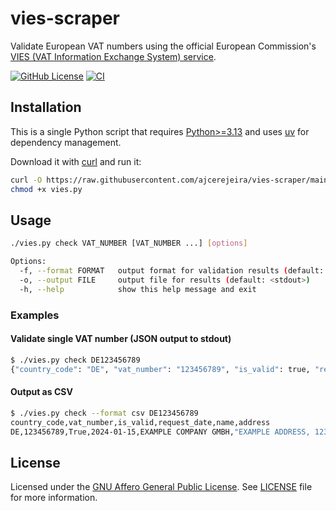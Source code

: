 # vies-scraper

Validate European VAT numbers using the official European Commission's 
[VIES (VAT Information Exchange System) service](https://ec.europa.eu/taxation_customs/vies/).

[![GitHub License](https://img.shields.io/github/license/ajcerejeira/vies-scraper)](LICENSE)
[![CI](https://github.com/ajcerejeira/vies-scraper/actions/workflows/ci.yml/badge.svg)](https://github.com/ajcerejeira/vies-scraper/actions/workflows/ci.yml)

## Installation

This is a single Python script that requires
[Python>=3.13](https://www.python.org/downloads/release/python-313/) and uses
[uv](https://docs.astral.sh/uv/) for dependency management.

Download it with [curl](https://curl.se/) and run it:

```bash
curl -O https://raw.githubusercontent.com/ajcerejeira/vies-scraper/main/vies.py
chmod +x vies.py
```

## Usage

```bash
./vies.py check VAT_NUMBER [VAT_NUMBER ...] [options]

Options:
  -f, --format FORMAT   output format for validation results (default: json)
  -o, --output FILE     output file for results (default: <stdout>)
  -h, --help            show this help message and exit
```

### Examples

#### Validate single VAT number (JSON output to stdout)

```bash
$ ./vies.py check DE123456789
{"country_code": "DE", "vat_number": "123456789", "is_valid": true, "request_date": "2024-01-15", "name": "EXAMPLE COMPANY GMBH", "address": "EXAMPLE ADDRESS, 12345 BERLIN"}
```

#### Output as CSV

```bash
$ ./vies.py check --format csv DE123456789
country_code,vat_number,is_valid,request_date,name,address
DE,123456789,True,2024-01-15,EXAMPLE COMPANY GMBH,"EXAMPLE ADDRESS, 12345 BERLIN"
```

## License

Licensed under the
[GNU Affero General Public License](https://www.gnu.org/licenses/agpl.html).
See [LICENSE](LICENSE) file for more information.
